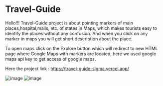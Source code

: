 # Travel-Guide
 
Hello!!!
Travel-Guide project is about pointing markers of main places,hospital,malls, etc. of states in Maps, which makes tourists easy to identify the places without any confusion. And when you click on any marker in maps you will get short description about the place.

To open maps click on the Explore button which will redirect to new HTML page where Google Maps with markers are located, here we used google maps api key to get access of google maps.

Here the project link :
https://travel-guide-sigma.vercel.app/


![image](https://user-images.githubusercontent.com/64121885/147536372-daa36786-73bd-4d8d-9e53-a634decf0497.png)
![image](https://user-images.githubusercontent.com/64121885/145353357-245ba53a-f8de-4003-99b8-67b6006f113c.png)


